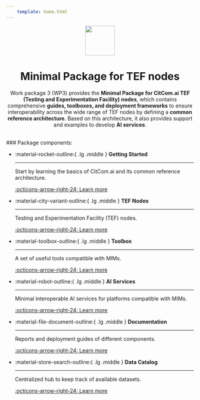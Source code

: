 ```yaml
---
    template: home.html
---
```

<style>
/* Hide title on the home page */
article > h1 {
    display: none
}

/* Fix title font-weight */
body > header > nav > div.md-header__title.md-header__title--active > div > div:nth-child(2){
    font-weight: 700;   
}
.package-icon{
    width: 5rem;
}
body > div.md-container > main > div > div > article > a{
    display: none
}
</style>

<div style="text-align: center;">

<img class="package-icon skip-glightbox" src="./assets/package.png">
  <h1>Minimal Package for TEF nodes</h1>
  <p>Work package 3 (WP3) provides the <strong>Minimal Package for CitCom.ai TEF (Testing and Experimentation Facility) nodes</strong>, which contains comprehensive <strong>guides, toolboxes, and deployment frameworks</strong> to ensure interoperability across the wide range of TEF nodes by defining a <strong>common reference architecture</strong>. Based on this architecture, it also provides support and examples to develop <strong>AI services</strong>.</p> 
</div>

<br>
### Package components:
<div class="grid cards" markdown>

-   :material-rocket-outline:{ .lg .middle } __Getting Started__

    ---

    Start by learning the basics of CitCom.ai and its common reference architecture.

    [:octicons-arrow-right-24: Learn more](./welcome.md)

-   :material-city-variant-outline:{ .lg .middle } __TEF Nodes__

    ---

    Testing and Experimentation Facility (TEF) nodes.

    [:octicons-arrow-right-24: Learn more](./tef/index.md)

-   :material-toolbox-outline:{ .lg .middle } __Toolbox__

    ---

    A set of useful tools compatible with MIMs.

    [:octicons-arrow-right-24: Learn more](./toolbox/index.md)

-   :material-robot-outline:{ .lg .middle } __AI Services__

    ---

    Minimal interoperable AI services for platforms compatible with MIMs.

    [:octicons-arrow-right-24: Learn more](./services/index.md)

-   :material-file-document-outline:{ .lg .middle } __Documentation__

    ---

    Reports and deployment guides of different components.

    [:octicons-arrow-right-24: Learn more](./documentation/index.md)

-   :material-store-search-outline:{ .lg .middle } __Data Catalog__

    ---

    Centralized hub to keep track of available datasets.

    [:octicons-arrow-right-24: Learn more](./data_catalog/index.md)

</div>
